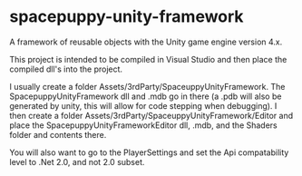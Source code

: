 # spacepuppy-unity-framework
A framework of reusable objects with the Unity game engine version 4.x.

This project is intended to be compiled in Visual Studio and then place the compiled dll's into the project.

I usually create a folder Assets/3rdParty/SpaceuppyUnityFramework. The SpacepuppyUnityFramework dll and .mdb go in there (a .pdb will also be generated by unity, this will allow for code stepping when debugging). I then create a folder Assets/3rdParty/SpaceuppyUnityFramework/Editor and place the SpacepuppyUnityFrameworkEditor dll, .mdb, and the Shaders folder and contents there.

You will also want to go to the PlayerSettings and set the Api compatability level to .Net 2.0, and not 2.0 subset.
